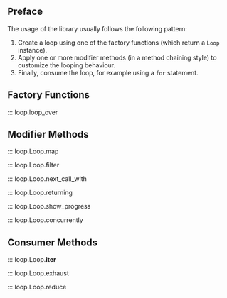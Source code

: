 ## Preface

The usage of the library usually follows the following pattern:

1. Create a loop using one of the factory functions (which return a `Loop` instance).
1. Apply one or more modifier methods (in a method chaining style) to customize the looping behaviour.
1. Finally, consume the loop, for example using a `for` statement. 

## Factory Functions

::: loop.loop_over

## Modifier Methods

::: loop.Loop.map

::: loop.Loop.filter

::: loop.Loop.next_call_with

::: loop.Loop.returning

::: loop.Loop.show_progress

::: loop.Loop.concurrently

## Consumer Methods

::: loop.Loop.__iter__

::: loop.Loop.exhaust

::: loop.Loop.reduce

